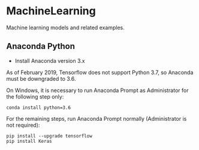 # MachineLearning
Machine learning models and related examples.

## Anaconda Python

* Install Anaconda version 3.x

As of February 2019, Tensorflow does not support Python 3.7, so Anaconda must be downgraded to 3.6.

On Windows, it is necessary to run Anaconda Prompt as Administrator for the following step only:

```
conda install python=3.6
```

For the remaining steps, run Anaconda Prompt normally (Administrator is not required):

```
pip install --upgrade tensorflow
pip install Keras
```

